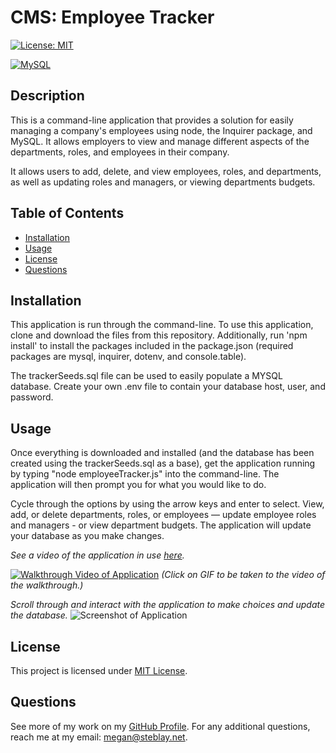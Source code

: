 # CMS: Employee Tracker

[![License: MIT](https://img.shields.io/badge/License-MIT-yellow.svg)](https://opensource.org/licenses/MIT)

[![MySQL](https://img.shields.io/badge/mysql-%2300f.svg?style=for-the-badge&logo=mysql&logoColor=white)](https://www.mysql.com/)

## Description

This is a command-line application that provides a solution for easily managing a company's employees using node, the Inquirer package, and MySQL. It allows employers to view and manage different aspects of the departments, roles, and employees in their company. 

It allows users to add, delete, and view employees, roles, and departments, as well as updating roles and managers, or viewing departments budgets.
    
## Table of Contents
 - [Installation](#installation)
 - [Usage](#usage)
 - [License](#license)
 - [Questions](#questions)
    
    
## Installation

This application is run through the command-line. To use this application, clone and download the files from this repository. Additionally, run 'npm install' to install the packages included in the package.json (required packages are mysql, inquirer, dotenv, and console.table).

The trackerSeeds.sql file can be used to easily populate a MYSQL database. 
Create your own .env file to contain your database host, user, and password.
    
## Usage

Once everything is downloaded and installed (and the database has been created using the trackerSeeds.sql as a base), get the application running by typing "node employeeTracker.js" into the command-line. The application will then prompt you for what you would like to do. 

Cycle through the options by using the arrow keys and enter to select. View, add, or delete departments, roles, or employees — update employee roles and managers - or view department budgets. The application will update your database as you make changes.

*See a video of the application in use [here](https://www.awesomescreenshot.com/video/4416767?key=1689c0490c9d56ff02dba9aad1fd25e1).*

[![Walkthrough Video of Application](assets/Employee_Tracker.gif)](https://www.awesomescreenshot.com/video/4416767?key=1689c0490c9d56ff02dba9aad1fd25e1)
*(Click on GIF to be taken to the video of the walkthrough.)*

*Scroll through and interact with the application to make choices and update the database.*
![Screenshot of Application](asset/application.png)

## License

This project is licensed under [MIT License](https://opensource.org/licenses/MIT).

## Questions

See more of my work on my [GitHub Profile](https://github.com/msteblu/).
For any additional questions, reach me at my email: megan@steblay.net.